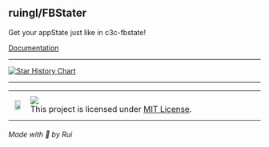 ## ruingl/FBStater

Get your appState just like in c3c-fbstate!

[Documentation](docs/docs.md)

---

[![Star History Chart](https://api.star-history.com/svg?repos=ruingl/FBStater&type=Date)](https://star-history.com/#ruingl/FBStater&&type=Date)

---

<table>
  <tr>
     <td>
       <p align="center"> <img src="https://images-wixmp-ed30a86b8c4ca887773594c2.wixmp.com/i/7195e121-eded-45cf-9aab-909deebd81b2/d9ur2lg-28410b47-58fd-4a48-9b67-49c0f56c68ce.png/v1/fit/w_828,h_618,q_70,strp/mit_license_logo_by_excaliburzero_d9ur2lg-414w-2x.jpg" width="80%"></img>
    </td>
    <td> 
      <img src="https://img.shields.io/badge/license-MIT-red"/> <br> 
This project is licensed under <a href="./LICENSE">MIT License</a>. <img width=2300/>
    </td>
  </tr>
</table>

###### Made with 💙 by Rui
